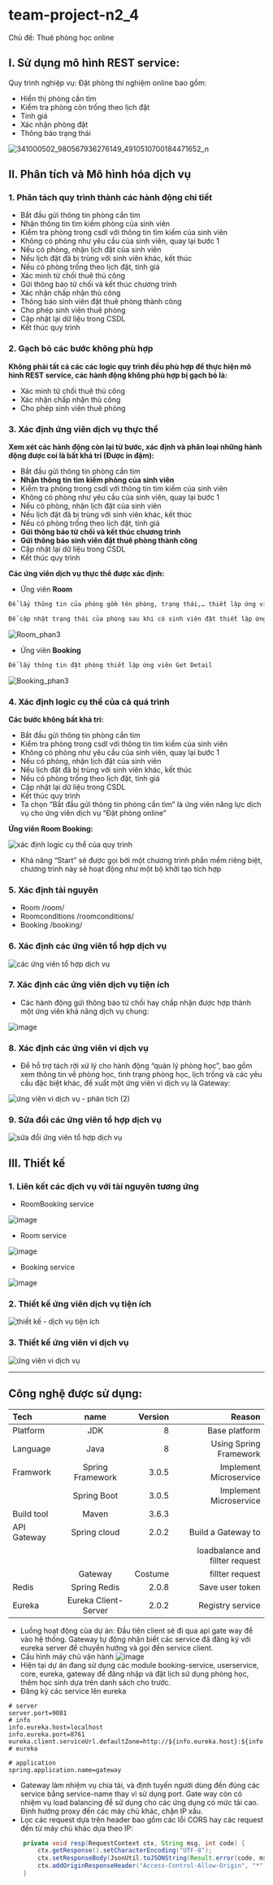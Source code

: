 # team-project-n2_4

Chủ đề:	Thuê phòng học online
## I.	Sử dụng mô hình REST service:
Quy trình nghiệp vụ: Đặt phòng thí nghiệm online bao gồm: 
-	Hiển thị phòng cần tìm
-	Kiểm tra phòng còn trống theo lịch đặt
-	Tính giá
-	Xác nhận phòng đặt 
-	Thông báo trạng thái 
 
 ![341000502_980567936276149_4910510700184471652_n](https://user-images.githubusercontent.com/93857625/232883953-7756474a-8966-4a38-a15b-0f7bad8774de.png)


## II.	Phân tích và Mô hình hóa dịch vụ
### 1.	Phân tách quy trình thành các hành động chi tiết

 -	Bắt đầu gửi thông tin phòng cần tìm
 -	Nhận thông tin tìm kiếm phòng của sinh viên
 -	Kiểm tra phòng trong csdl với thông tin tìm kiếm của sinh viên
 -	Không có phòng như yêu cầu của sinh viên, quay lại bước 1
 -	Nếu có phòng, nhận lịch đặt của sinh viên
 -	Nếu lịch đặt đã bị trùng với sinh viên khác, kết thúc
 -	Nếu có phòng trống theo lịch đặt, tính giá 
 -	Xác minh từ chối thuê thủ công
 -	Gửi thông báo từ chối và kết thúc chương trình
 -	Xác nhận chấp nhận thủ công
 -	Thông báo sinh viên đặt thuê phòng thành công
 -	Cho phép sinh viên thuê phòng
 -	Cập nhật lại dữ liệu trong CSDL
 -	Kết thúc quy trình
### 2.	Gạch bỏ các bước không phù hợp
 **Không phải tất cả các các logic quy trình đều phù hợp để thực hiện mô hình REST service, các hành động không phù hợp bị gạch bỏ là:**
 -	Xác minh từ chối thuê thủ công
 -	Xác nhận chấp nhận thủ công
 -	Cho phép sinh viên thuê phòng
### 3.	Xác định ứng viên dịch vụ thực thể

 **Xem xét các hành động còn lại từ bước, xác định và phân loại những hành động được coi là bất khả tri (Được in đậm):**
 -	Bắt đầu gửi thông tin phòng cần tìm
 -	**Nhận thông tin tìm kiếm phòng của sinh viên**
 -	Kiểm tra phòng trong csdl với thông tin tìm kiếm của sinh viên
 -	Không có phòng như yêu cầu của sinh viên, quay lại bước 1
 -	Nếu có phòng, nhận lịch đặt của sinh viên
 -	Nếu lịch đặt đã bị trùng với sinh viên khác, kết thúc
 -	Nếu có phòng trống theo lịch đặt, tính giá 
 -	**Gửi thông báo từ chối và kết thúc chương trình**
 -	**Gửi thông báo sinh viên đặt thuê phòng thành công**
 -	Cập nhật lại dữ liệu trong CSDL
 -	Kết thúc quy trình

 **Các ứng viên dịch vụ thực thể được xác định:**
 
 -	Ứng viên **Room**
  ```bash
  Để lấy thông tin của phòng gồm tên phòng, trạng thái,… thiết lập ứng viên Get Detail
  ```
  ```bash
  Để cập nhật trạng thái của phòng sau khi có sinh viên đặt thiết lập ứng viên Update Status
  ```
  
  ![Room_phan3](https://user-images.githubusercontent.com/93857625/232885846-a8ec5815-5d1c-4292-a3f7-735e8e910a5e.png)

 -	Ứng viên **Booking**
  ```bash
  Để lấy thông tin đặt phòng thiết lập ứng viên Get Detail
  ```
  
  ![Booking_phan3](https://user-images.githubusercontent.com/93857625/232885899-25679319-f222-4404-9339-8b7f8c417495.png)
 
### 4.	Xác định logic cụ thể của cả quá trình

 **Các bước không bất khả tri:**
 -	Bắt đầu gửi thông tin phòng cần tìm
 -	Kiểm tra phòng trong csdl với thông tin tìm kiếm của sinh viên
 -	Không có phòng như yêu cầu của sinh viên, quay lại bước 1
 -	Nếu có phòng, nhận lịch đặt của sinh viên
 -	Nếu lịch đặt đã bị trùng với sinh viên khác, kết thúc
 -	Nếu có phòng trống theo lịch đặt, tính giá 
 -	Cập nhật lại dữ liệu trong CSDL
 -	Kết thúc quy trình
 -	Ta chọn “Bắt đầu gửi thông tin phòng cần tìm” là ứng viên năng lực dịch vụ cho ứng viên dịch vụ “Đặt phòng online”


 **Ứng viên Room Booking:**

  ![xác định logic cụ thể của quy trình](https://user-images.githubusercontent.com/93857625/232886011-e7dc923a-6e2d-4e51-89a1-38051321119c.png)
  
   - Khả năng “Start” sẽ được gọi bởi một chương trình phần mềm riêng biệt, chương trình này sẽ hoạt động như một bộ khởi tạo tích hợp

### 5.	Xác định tài nguyên
 -	Room /room/
 -	Roomconditions /roomconditions/
 -	Booking /booking/
 
 ### 6.	Xác định các ứng viên tổ hợp dịch vụ 
 
 ![các ứng viên tổ hợp dịch vụ](https://github.com/jnp2018/team-project-n2_4/assets/93857625/f94e9daf-d898-4eee-9e35-4acd4c9cfa93)
 
 ### 7.	Xác định các ứng viên dịch vụ tiện ích
 -	Các hành động gửi thông báo từ chối hay chấp nhận được hợp thành một ứng viên khả năng dịch vụ chung:
 
 ![image](https://user-images.githubusercontent.com/93857625/232891439-3fbc7f4b-3eb3-40c1-8552-724d2f2bb729.png)
 
 ### 8.	Xác định các ứng viên vi dịch vụ
 -	Để hỗ trợ tách rời xử lý cho hành động “quản lý phòng học”, bao gồm xem thông tin về phòng học, tình trạng phòng học, lịch trống và các yêu cầu đặc biệt khác, đề xuất một ứng viên vi dịch vụ là Gateway:
 
 ![ứng viên vi dịch vụ - phân tích (2)](https://github.com/jnp2018/team-project-n2_4/assets/93857625/5138f042-15c0-4b3d-aefe-d095395bbb0b)
 
 ### 9.	Sửa đổi các ứng viên tổ hợp dịch vụ

![sửa đổi ứng viên tổ hợp dịch vụ](https://github.com/jnp2018/team-project-n2_4/assets/93857625/56109ba4-28ee-4e46-b64b-f010420cc9bd)

 ## III.	Thiết kế
 
### 1.	Liên kết các dịch vụ với tài nguyên tương ứng
 -	RoomBooking service

 ![image](https://user-images.githubusercontent.com/93857625/232891101-effb577e-387e-4af4-ab24-0931a2b634fb.png)

 -	Room service

 ![image](https://user-images.githubusercontent.com/93857625/232891197-3e035b53-11e4-49b8-a6c6-15ac4cd5ba80.png)

 -	Booking service
 
 ![image](https://user-images.githubusercontent.com/93857625/232891236-0af3695e-48c9-47bd-9e34-80f98c594208.png)
### 2. Thiết kế ứng viên dịch vụ tiện ích

![thiết kế - dịch vụ tiện ích](https://user-images.githubusercontent.com/93857625/234455121-cf959ef8-b9cd-430d-a407-b2d68fb5e781.png)

### 3.	Thiết kế ứng viên vi dịch vụ
 
 ![ứng viên vi dịch vụ](https://github.com/jnp2018/team-project-n2_4/assets/93857625/3967d6fa-946b-4572-9b69-c589ce4b8fe0)

------------------------------------------------------------------
## Công nghệ được sử dụng:

| Tech            | name                 | Version    |  Reason                        |
|:-------         |:------:              |-------:    |   -------:                     |
|  Platform       |  JDK                 |   8        | Base platform                  |
|  Language       |  Java                |  8         | Using Spring Framework         |
|  Framwork       |  Spring Framework    |  3.0.5     | Implement Microservice         |
|                 |  Spring Boot         |  3.0.5     | Implement Microservice         |
|   Build tool    |  Maven               |  3.6.3     |                                |
|   API Gateway   |  Spring cloud        |  2.0.2     | Build a Gateway to             |
|                 |                      |            |loadbalance and fillter request |
|                 |  Gateway             |  Costume   |  fillter request               |
|   Redis         |  Spring Redis        |  2.0.8     |  Save user token               |
| Eureka          |  Eureka Client-Server|  2.0.2     | Registry service               |



- Luồng hoạt động của dự án: Đầu tiên client sẽ đi qua api gate way để vào hệ thống. Gateway tự động nhận biết các service đã đăng ký với eureka server để chuyển hướng và gọi đến service client.
- Cấu hình máy chủ vận hành
![image](https://user-images.githubusercontent.com/86352137/234345168-a26590cd-62c5-401c-b0f1-fe42d82fbf50.png)
- Hiện tại dự án đang sử dụng các module booking-service, userservice, core, eureka, gateway để đăng nhập và đặt lịch sử dụng phòng học, thêm học sinh dựa trên danh sách cho trước.
- Đăng ký các service lên eureka
~~~.properties
# server
server.port=9081
# info
info.eureka.host=localhost
info.eureka.port=8761
eureka.client.serviceUrl.defaultZone=http://${info.eureka.host}:${info.eureka.port}/eureka/
# eureka

# application
spring.application.name=gateway
~~~

- Gateway làm nhiệm vụ chia tải, và định tuyến người dùng đến đúng các service bằng service-name thay vì sử dụng port. Gate way còn có nhiệm vụ load balancing để sử dụng cho các ứng dụng có mức tải cao. Định hướng proxy đến các máy chủ khác, chặn IP xấu.
- Lọc các request dựa trên header bao gồm các lỗi CORS hay các request đến từ máy chủ khác dựa theo IP:
~~~Java
    private void resp(RequestContext ctx, String msg, int code) {
        ctx.getResponse().setCharacterEncoding("UTF-8");
        ctx.setResponseBody(JsonUtil.toJSONString(Result.error(code, msg)));
        ctx.addOriginResponseHeader("Access-Control-Allow-Origin", "*");
    }
~~~
